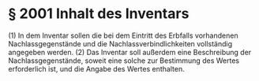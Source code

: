 # § 2001 Inhalt des Inventars
(1) In dem Inventar sollen die bei dem Eintritt des Erbfalls vorhandenen Nachlassgegenstände und die Nachlassverbindlichkeiten vollständig angegeben werden.
(2) Das Inventar soll außerdem eine Beschreibung der Nachlassgegenstände, soweit eine solche zur Bestimmung des Wertes erforderlich ist, und die Angabe des Wertes enthalten.